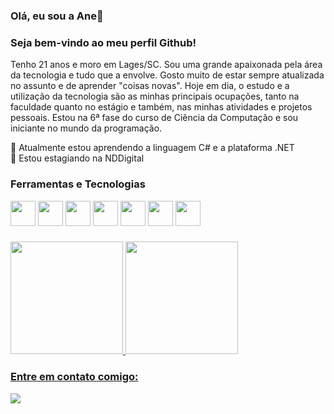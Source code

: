 ### Olá, eu sou a Ane👋

### Seja bem-vindo ao meu perfil Github!

Tenho 21 anos e moro em Lages/SC. Sou uma grande apaixonada pela área da tecnologia e tudo que a envolve. Gosto muito de estar sempre atualizada no assunto e de aprender "coisas novas". Hoje em dia, o estudo e a utilização da tecnologia são as minhas principais ocupações, tanto na faculdade quanto no estágio e também, nas minhas atividades e projetos pessoais. Estou na 6ª fase do curso de Ciência da Computação e sou iniciante no mundo da programação.

<div>🌱 Atualmente estou aprendendo a linguagem C# e a plataforma .NET <div>
<div>🔭 Estou estagiando na NDDigital <div>

### Ferramentas e Tecnologias

<img src="https://cdn.jsdelivr.net/gh/devicons/devicon/icons/csharp/csharp-original.svg" width="40" height="40" />
<img src="https://cdn.jsdelivr.net/gh/devicons/devicon/icons/dot-net/dot-net-plain-wordmark.svg" width="40" height="40"/>
<img src="https://cdn.jsdelivr.net/gh/devicons/devicon/icons/java/java-original.svg" width="40" height="40"/>
<img src="https://cdn.jsdelivr.net/gh/devicons/devicon/icons/python/python-original.svg" width="40" height="40"/>
<img src="https://cdn.jsdelivr.net/gh/devicons/devicon/icons/html5/html5-original.svg" width="40" height="40"/>
<img src="https://cdn.jsdelivr.net/gh/devicons/devicon/icons/css3/css3-original.svg" width="40" height="40"/>
<img src="https://cdn.jsdelivr.net/gh/devicons/devicon/icons/photoshop/photoshop-plain.svg" width="40" height="40"/>


### 
          
<div>
  <a href="https://github.com/anegrizotti">
  <img height="180em" src="https://github-readme-stats.vercel.app/api/top-langs/?username=anegrizotti&layout=compact&langs_count=7&theme=dracula"/>
  <img height="180em" src="https://github-readme-stats.vercel.app/api?username=anegrizotti&show_icons=true&theme=dracula&include_all_commits=true&count_private=true"/>
</div>
  
  
  
  ### Entre em contato comigo:
  <div>
  <a href="https://www.linkedin.com/in/anegrizotti/" target="_blank"><img src="https://img.shields.io/badge/-LinkedIn-%230077B5?style=for-the-badge&logo=linkedin&logoColor=white" target="_blank"></a>   
</div>
  
  
